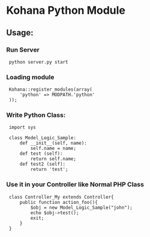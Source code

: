 # Kohana Python Module

## Usage: 

### Run Server

     python server.py start

### Loading module

     Kohana::register_modules(array(
         'python' => MODPATH.'python'
     ));

### Write Python Class:

     import sys

     class Model_Logic_Sample:
         def __init__(self, name):
             self.name = name;
         def test (self):
             return self.name;
         def test2 (self):
             return 'test';

### Use it in your Controller like Normal PHP Class

     class Controller_My extends Controller{
         public function action_foo(){
             $obj = new Model_Logic_Sample("john");
             echo $obj->test();
             exit;
         }
     }